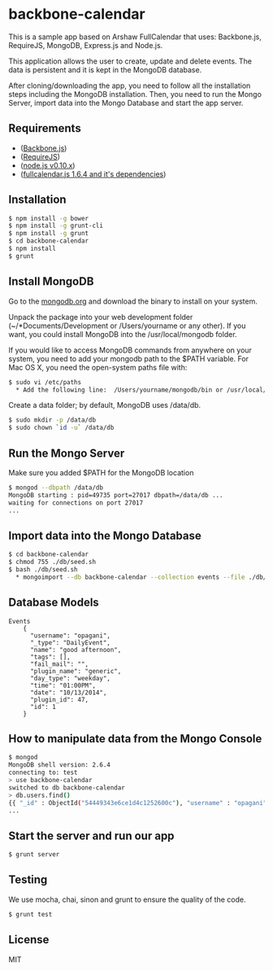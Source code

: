 backbone-calendar
================

This is a sample app based on Arshaw FullCalendar that uses:  Backbone.js, RequireJS, MongoDB, Express.js and Node.js.

This application allows the user to create, update and delete events. The data is persistent and it is kept in the MongoDB database.

After cloning/downloading the app, you need to follow all the installation steps including the MongoDB installation.  Then, you need to run the Mongo Server, import data into the Mongo Database and start the  app server.

Requirements
------------
- ([Backbone.js](http://www.backbonejs.org/))
- ([RequireJS](http://wwww.requirejs.org//))
- ([node.js v0.10.x](http://nodejs.org/download/))
- ([fullcalendar.js 1.6.4 and it's dependencies](https://github.com/arshaw/fullcalendar/releases/tag/v1.6.4))

Installation
------------

```bash
$ npm install -g bower
$ npm install -g grunt-cli
$ npm install -g grunt
$ cd backbone-calendar
$ npm install
$ grunt
```

Install MongoDB
---------------

Go to the [mongodb.org](http://www.mongodb.org/downloads) and download the binary to install on your system.

Unpack the package into your web development folder (~/*Documents/Development or /Users/yourname or any other). If you want, you could install MongoDB into the /usr/local/mongodb folder.

If you would like to access MongoDB commands from anywhere on your system, you need to add your
mongodb path to the $PATH variable. For Mac OS X, you need the open-system paths file with:

```bash
$ sudo vi /etc/paths
  * Add the following line:  /Users/yourname/mongodb/bin or /usr/local/mongodb/bin
```

Create a data folder; by default, MongoDB uses /data/db.

```bash
$ sudo mkdir -p /data/db
$ sudo chown `id -u` /data/db
```

Run the Mongo Server
--------------------

Make sure you added $PATH for the MongoDB location

```bash
$ mongod --dbpath /data/db
MongoDB starting : pid=49735 port=27017 dbpath=/data/db ...
waiting for connections on port 27017
... 
```

Import data into the Mongo Database
---------------------------------

```bash
$ cd backbone-calendar
$ chmod 755 ./db/seed.sh
$ bash ./db/seed.sh
  * mongoimport --db backbone-calendar --collection events --file ./db/seed_events.json --jsonArray
```

Database Models
---------------

```
Events
    {
      "username": "opagani",
      "_type": "DailyEvent",
      "name": "good afternoon",
      "tags": [],
      "fail_mail": "",
      "plugin_name": "generic",
      "day_type": "weekday",
      "time": "01:00PM",
      "date": "10/13/2014",
      "plugin_id": 47,
      "id": 1
    }
```

How to manipulate data from the Mongo Console
---------------------------------------------

```bash
$ mongod
MongoDB shell version: 2.6.4
connecting to: test
> use backbone-calendar
switched to db backbone-calendar
> db.users.find()
{{ "_id" : ObjectId("54449343e6ce1d4c1252600c"), "username" : "opagani", "_type" : "DailyEvent", "name" : "test failed", "tags" : [ ], "fail_mail" : "", "plugin_name" : "generic", "day_type" : "weekday", "time" : "02:00PM", "date" : "10/21/2014", "plugin_id" : 38, "id" : 17 }
...
```

Start the server and run our app
--------------------------------

```bash
$ grunt server
```

Testing
-------

We use mocha, chai, sinon and grunt to ensure the quality of the code.

```bash
$ grunt test
```

License
-------

MIT